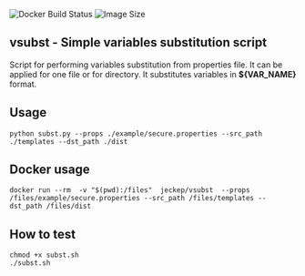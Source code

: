 ![Docker Build Status](https://img.shields.io/docker/cloud/build/jeckep/vsubst.svg)
![Image Size](https://img.shields.io/microbadger/image-size/jeckep/vsubst/latest.svg)

## **vsubst** - Simple variables substitution script

Script for performing variables substitution from properties file. 
It can be applied for one file or for directory. It substitutes variables in  **${VAR_NAME}** format.

## Usage

```
python subst.py --props ./example/secure.properties --src_path ./templates --dst_path ./dist
```

## Docker usage

```
docker run --rm  -v "$(pwd):/files"  jeckep/vsubst  --props /files/example/secure.properties --src_path /files/templates --dst_path /files/dist
```

## How to test

```
chmod +x subst.sh
./subst.sh
```
